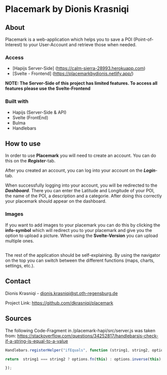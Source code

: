 # Placemark by Dionis Krasniqi

## About

Placemark is a web-application which helps you to save a POI (Point-of-Interest) to your User-Account and retrieve those when needed. 

### Access

 * [Hapijs Server-Side] (https://calm-sierra-28993.herokuapp.com)
 * [Svelte - Frontend] (https://placemarkbydionis.netlify.app/)

**NOTE: The Server-Side of this project has limited features. To access all features please use the Svelte-Frontend**

### Built with

* Hapijs (Server-Side & API)
* Svelte (FrontEnd)
* Bulma
* Handlebars

## How to use
In order to use **Placemark** you will need to create an account. 
You can do this on the ***Register***-tab.

After you created an account, you can log into your account on the ***Login***-tab.

When successfully logging into your account, you will be redirected to the ***Dashboard***.
There you can enter the Latitude and Longitude of your POI, the name of the POI, a description and a categorie. After doing this correctly your placemark should appear on the dashboard. 

### Images
If you want to add images to your placemark you can do this by clicking the **info-symbol** which will redirect you to your placemark and give you the option to upload a picture. When using the **Svelte-Version** you can upload multiple ones.  

##

The rest of the application should be self-explaining. By using the navigator on the top you can switch between the different functions (maps, charts, settings, etc.).

##  Contact

Dionis Krasniqi - dionis.krasniqi@st.oth-regensburg.de

Project Link: https://github.com/dkrasniqi/placemark



## Sources
The following Code-Fragment in /placemark-hapi/src/server.js was taken from: https://stackoverflow.com/questions/34252817/handlebarsjs-check-if-a-string-is-equal-to-a-value

```js
Handlebars.registerHelper("ifEquals", function (string1, string2, options) {

return  string1 === string2 ? options.fn(this) : options.inverse(this);

});
```



